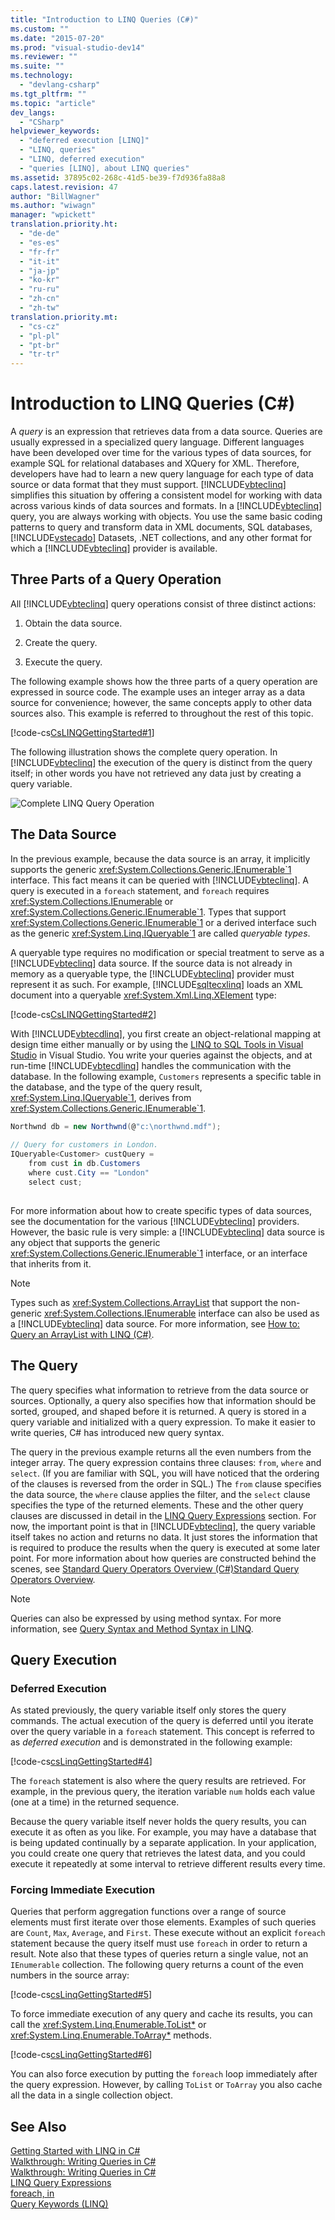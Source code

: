```yaml
---
title: "Introduction to LINQ Queries (C#)"
ms.custom: ""
ms.date: "2015-07-20"
ms.prod: "visual-studio-dev14"
ms.reviewer: ""
ms.suite: ""
ms.technology: 
  - "devlang-csharp"
ms.tgt_pltfrm: ""
ms.topic: "article"
dev_langs: 
  - "CSharp"
helpviewer_keywords: 
  - "deferred execution [LINQ]"
  - "LINQ, queries"
  - "LINQ, deferred execution"
  - "queries [LINQ], about LINQ queries"
ms.assetid: 37895c02-268c-41d5-be39-f7d936fa88a8
caps.latest.revision: 47
author: "BillWagner"
ms.author: "wiwagn"
manager: "wpickett"
translation.priority.ht: 
  - "de-de"
  - "es-es"
  - "fr-fr"
  - "it-it"
  - "ja-jp"
  - "ko-kr"
  - "ru-ru"
  - "zh-cn"
  - "zh-tw"
translation.priority.mt: 
  - "cs-cz"
  - "pl-pl"
  - "pt-br"
  - "tr-tr"
---
```

# Introduction to LINQ Queries (C#)
A *query* is an expression that retrieves data from a data source. Queries are usually expressed in a specialized query language. Different languages have been developed over time for the various types of data sources, for example SQL for relational databases and XQuery for XML. Therefore, developers have had to learn a new query language for each type of data source or data format that they must support. [!INCLUDE[vbteclinq](../../../../csharp/includes/vbteclinq_md.md)] simplifies this situation by offering a consistent model for working with data across various kinds of data sources and formats. In a [!INCLUDE[vbteclinq](../../../../csharp/includes/vbteclinq_md.md)] query, you are always working with objects. You use the same basic coding patterns to query and transform data in XML documents, SQL databases, [!INCLUDE[vstecado](../../../../csharp/programming-guide/concepts/linq/includes/vstecado_md.md)] Datasets, .NET collections, and any other format for which a [!INCLUDE[vbteclinq](../../../../csharp/includes/vbteclinq_md.md)] provider is available.  
  
## Three Parts of a Query Operation  
 All [!INCLUDE[vbteclinq](../../../../csharp/includes/vbteclinq_md.md)] query operations consist of three distinct actions:  
  
1.  Obtain the data source.  
  
2.  Create the query.  
  
3.  Execute the query.  
  
 The following example shows how the three parts of a query operation are expressed in source code. The example uses an integer array as a data source for convenience; however, the same concepts apply to other data sources also. This example is referred to throughout the rest of this topic.  
  
 [!code-cs[CsLINQGettingStarted#1](../../../../csharp/programming-guide/concepts/linq/codesnippet/CSharp/introduction-to-linq-queries_1.cs)]  
  
 The following illustration shows the complete query operation. In [!INCLUDE[vbteclinq](../../../../csharp/includes/vbteclinq_md.md)] the execution of the query is distinct from the query itself; in other words you have not retrieved any data just by creating a query variable.  
  
 ![Complete LINQ Query Operation](../../../../csharp/programming-guide/concepts/linq/media/linq_query.png "LINQ_Query")  
  
## The Data Source  
 In the previous example, because the data source is an array, it implicitly supports the generic <xref:System.Collections.Generic.IEnumerable`1> interface. This fact means it can be queried with [!INCLUDE[vbteclinq](../../../../csharp/includes/vbteclinq_md.md)]. A query is executed in a `foreach` statement, and `foreach` requires <xref:System.Collections.IEnumerable> or <xref:System.Collections.Generic.IEnumerable`1>. Types that support <xref:System.Collections.Generic.IEnumerable`1> or a derived interface such as the generic <xref:System.Linq.IQueryable`1> are called *queryable types*.  
  
 A queryable type requires no modification or special treatment to serve as a [!INCLUDE[vbteclinq](../../../../csharp/includes/vbteclinq_md.md)] data source. If the source data is not already in memory as a queryable type, the [!INCLUDE[vbteclinq](../../../../csharp/includes/vbteclinq_md.md)] provider must represent it as such. For example, [!INCLUDE[sqltecxlinq](../../../../csharp/programming-guide/concepts/linq/includes/sqltecxlinq_md.md)] loads an XML document into a queryable <xref:System.Xml.Linq.XElement> type:  
  
 [!code-cs[CsLINQGettingStarted#2](../../../../csharp/programming-guide/concepts/linq/codesnippet/CSharp/introduction-to-linq-queries_2.cs)]  
  
 With [!INCLUDE[vbtecdlinq](../../../../csharp/includes/vbtecdlinq_md.md)], you first create an object-relational mapping at design time either manually or by using the [LINQ to SQL Tools in Visual Studio](../Topic/LINQ%20to%20SQL%20Tools%20in%20Visual%20Studio2.md) in Visual Studio. You write your queries against the objects, and at run-time [!INCLUDE[vbtecdlinq](../../../../csharp/includes/vbtecdlinq_md.md)] handles the communication with the database. In the following example, `Customers` represents a specific table in the database, and the type of the query result, <xref:System.Linq.IQueryable`1>, derives from <xref:System.Collections.Generic.IEnumerable`1>.  
  
```c#  
Northwnd db = new Northwnd(@"c:\northwnd.mdf");  
  
// Query for customers in London.  
IQueryable<Customer> custQuery =  
    from cust in db.Customers  
    where cust.City == "London"  
    select cust;  
  
```  
  
 For more information about how to create specific types of data sources, see the documentation for the various [!INCLUDE[vbteclinq](../../../../csharp/includes/vbteclinq_md.md)] providers. However, the basic rule is very simple: a [!INCLUDE[vbteclinq](../../../../csharp/includes/vbteclinq_md.md)] data source is any object that supports the generic <xref:System.Collections.Generic.IEnumerable`1> interface, or an interface that inherits from it.  
  
> [!NOTE]
>  Types such as <xref:System.Collections.ArrayList> that support the non-generic <xref:System.Collections.IEnumerable> interface can also be used as a [!INCLUDE[vbteclinq](../../../../csharp/includes/vbteclinq_md.md)] data source. For more information, see [How to: Query an ArrayList with LINQ (C#)](../../../../csharp/programming-guide/concepts/linq/how-to-query-an-arraylist-with-linq.md).  
  
##  <a name="query"></a> The Query  
 The query specifies what information to retrieve from the data source or sources. Optionally, a query also specifies how that information should be sorted, grouped, and shaped before it is returned. A query is stored in a query variable and initialized with a query expression. To make it easier to write queries, C# has introduced new query syntax.  
  
 The query in the previous example returns all the even numbers from the integer array. The query expression contains three clauses: `from`, `where` and `select`. (If you are familiar with SQL, you will have noticed that the ordering of the clauses is reversed from the order in SQL.) The `from` clause specifies the data source, the `where` clause applies the filter, and the `select` clause specifies the type of the returned elements. These and the other query clauses are discussed in detail in the [LINQ Query Expressions](../../../../csharp/programming-guide/linq-query-expressions/index.md) section. For now, the important point is that in [!INCLUDE[vbteclinq](../../../../csharp/includes/vbteclinq_md.md)], the query variable itself takes no action and returns no data. It just stores the information that is required to produce the results when the query is executed at some later point. For more information about how queries are constructed behind the scenes, see [Standard Query Operators Overview (C#)](../../../../csharp/programming-guide/concepts/linq/standard-query-operators-overview.md)[Standard Query Operators Overview](../Topic/Standard%20Query%20Operators%20Overview.md).  
  
> [!NOTE]
>  Queries can also be expressed by using method syntax. For more information, see [Query Syntax and Method Syntax in LINQ](../../../../csharp/programming-guide/concepts/linq/query-syntax-and-method-syntax-in-linq.md).  
  
## Query Execution  
  
### Deferred Execution  
 As stated previously, the query variable itself only stores the query commands. The actual execution of the query is deferred until you iterate over the query variable in a `foreach` statement. This concept is referred to as *deferred execution* and is demonstrated in the following example:  
  
 [!code-cs[csLinqGettingStarted#4](../../../../csharp/programming-guide/concepts/linq/codesnippet/CSharp/introduction-to-linq-queries_3.cs)]  
  
 The `foreach` statement is also where the query results are retrieved. For example, in the previous query, the iteration variable `num` holds each value (one at a time) in the returned sequence.  
  
 Because the query variable itself never holds the query results, you can execute it as often as you like. For example, you may have a database that is being updated continually by a separate application. In your application, you could create one query that retrieves the latest data, and you could execute it repeatedly at some interval to retrieve different results every time.  
  
### Forcing Immediate Execution  
 Queries that perform aggregation functions over a range of source elements must first iterate over those elements. Examples of such queries are `Count`, `Max`, `Average`, and `First`. These execute without an explicit `foreach` statement because the query itself must use `foreach` in order to return a result. Note also that these types of queries return a single value, not an `IEnumerable` collection. The following query returns a count of the even numbers in the source array:  
  
 [!code-cs[csLinqGettingStarted#5](../../../../csharp/programming-guide/concepts/linq/codesnippet/CSharp/introduction-to-linq-queries_4.cs)]  
  
 To force immediate execution of any query and cache its results, you can call the <xref:System.Linq.Enumerable.ToList*> or <xref:System.Linq.Enumerable.ToArray*> methods.  
  
 [!code-cs[csLinqGettingStarted#6](../../../../csharp/programming-guide/concepts/linq/codesnippet/CSharp/introduction-to-linq-queries_5.cs)]  
  
 You can also force execution by putting the `foreach` loop immediately after the query expression. However, by calling `ToList` or `ToArray` you also cache all the data in a single collection object.  
  
## See Also  
 [Getting Started with LINQ in C#](../../../../csharp/programming-guide/concepts/linq/getting-started-with-linq-in-csharp.md)   
 [Walkthrough: Writing Queries in C#](../../../../csharp/programming-guide/concepts/linq/walkthrough-writing-queries-in-csharp-linq.md)   
 [Walkthrough: Writing Queries in C#](../../../../csharp/programming-guide/concepts/linq/walkthrough-writing-queries-in-csharp-linq.md)   
 [LINQ Query Expressions](../../../../csharp/programming-guide/linq-query-expressions/index.md)   
 [foreach, in](../../../../csharp/language-reference/keywords/foreach-in.md)   
 [Query Keywords (LINQ)](../../../../csharp/language-reference/keywords/query-keywords.md)